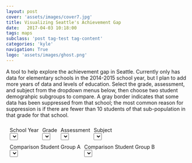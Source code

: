 ```yaml
---
layout: post
cover: 'assets/images/cover7.jpg'
title: Visualizing Seattle's Achievement Gap
date:   2017-04-03 10:18:00
tags: maps
subclass: 'post tag-test tag-content'
categories: 'kyle'
navigation: True
logo: 'assets/images/ghost.png'
---
```


<script type="text/javascript" src="my_layer.json"></script>
<script type="text/javascript" src="http://d3js.org/d3.v3.min.js"></script>
<script type="text/javascript" src="http://d3js.org/queue.v1.min.js"></script>
<script type="text/javascript" src="http://d3js.org/topojson.v0.min.js"></script>


<style>

svg {
  position: relative;
}


.map {
  width: 960px;
  height: 500px;
}
.map {
  position: relative;
  overflow: hidden;
}
.layer {
  position: absolute;
}
.tile {
  pointer-events: none;
  position: absolute;
  width: 256px;
  height: 256px;
}

	.info {
		padding: 6px 8px;
		font: 14px/16px Arial, Helvetica, sans-serif;
		background: white;
		background: rgba(255,255,255,0.8);
		box-shadow: 0 0 15px rgba(0,0,0,0.2);
		border-radius: 5px;
	}
	.info h4 {
		margin: 0 0 5px;
		color: #777;
	}
.legend {
	text-align: left;
	line-height: 18px;
	color: #555;
}
.legend i {
	width: 18px;
	height: 18px;
	float: left;
	margin-right: 8px;
	opacity: 0.7;
}

.control-container {
  display: inline-block;
  padding: 5px;
}

.control-group {
  display: table-row;
}


</style>
A tool to help explore the achievement gap in Seattle. Currently only has data for elementary schools in the 2014-2015 school year, but I plan to add more years of data and levels of education. Select the grade, assessment, and subject from the dropdown menus below, then choose two student demograhpic subgroups to compare. A gray border indicates that some data has been suppressed from that school; the most common reason for suppression is if there are fewer than 10 students of that sub-population in that grade for that school.


<div id="control-main" class="control-container">
  <div id="control-group-assessment" class="control-container control-group">
    <div id="control-container-select-year" class="control-container control-container-select">
      <div id="control-label-select-year" class="control-label control-label-select">
        School Year
      </div>
      <div id="control-select-year">
        <select id="schoolYear"></select>
      </div>
    </div>
    <div id="control-container-select-grade" class="control-container control-container-select">
      <div id="control-label-select-grade" class="control-label control-label-select">
        Grade
      </div>
      <div id="control-select-grade">
        <select id="grade"></select>
      </div>
    </div>
    <div id="control-container-select-assessment" class="control-container control-container-select">
      <div id="control-label-select-assessment" class="control-label control-label-select">
        Assessment
      </div>
      <div id="control-select-assessment">
        <select id="assessment"></select>
      </div>
    </div>
    <div id="control-container-select-subject" class="control-container control-container-select">
      <div id="control-label-select-subject" class="control-label control-label-select">
        Subject
      </div>
      <div id="control-select-subject">
        <select id="subject"></select>
      </div>
    </div>
  </div>
  <div id="control-group-demographic" class="control-container control-group">
    <div id="control-container-select-demoA" class="control-container control-container-select">
      <div id="control-label-select-demoA" class="control-label control-label-select">
        Comparison Student Group A
      </div>
      <div id="control-select-demoA">
        <select id="demoA"></select>
      </div>
    </div>
    <div id="control-container-select-demoB" class="control-container control-container-select">
      <div id="control-label-select-demoB" class="control-label control-label-select">
        Comparison Student Group B
      </div>
      <div id="control-select-demoB">
        <select id="demoB"></select>
      </div>
    </div>
  </div>
</div>
<div id="map">
</div>

<script src="//d3js.org/d3.v3.min.js"></script>
<script src="../d3.geo.tile.min.js"></script>
<script>

// To make sure highlighted school shows up correctly
d3.selection.prototype.moveToFront = function() {  
  return this.each(function(){
    this.parentNode.appendChild(this);
  });
};

// Build the dropdown
d3.json("valid_elementary_inputs.json", function(error, collection) {
  if (error) throw error;

  var valid_inputs = collection;

  // Build year dropdown
  d3.select("#schoolYear").on("change", onChangeBroad)
      .selectAll("option")
      .remove()
      .data(Object.keys(valid_inputs))
      .enter()
      .append("option")
      .text(function (d) { return d; });

  resetDropdown(valid_inputs, "2014-2015", "3rd", "SBA", "ELA", "Black / African American", "White")

  function onChangeBroad() {

    dropdown = pollDropdown();

    resetDropdown(valid_inputs, dropdown["year"], dropdown["grade"],
                  dropdown["assessment"], dropdown["subject"], dropdown["demoA"], dropdown["demoB"])

    onChangeMap();

  }

  function onChangeMap() {
    var feature = g.selectAll("path")
             .style("fill",function (d,i) { return getColor(computeGap(d.properties)) })
             .style("stroke",function (d,i) { return getBorderColor(computeMiss(d.properties))})
             .style("stroke-width", 2)
             .style("stroke-dasharray", 3)
             .attr("fill-opacity",0.7)
             .style("stroke-opacity",1)
             .on("mouseover",highlightFeature)
             .on("click", highlightFeature)
             .on("mouseout", resetHighlightMouse)
             .on("dblclick", zoomToFeature);
  };

  function resetDropdown(valid_inputs, year, grade, assessment, subject, demoA, demoB) {

      // Update grade
      d3.select("#grade").on("change", onChangeBroad)
          .selectAll("option")
          .remove()
      d3.select("#grade").on("change", onChangeBroad)
          .selectAll("option")
      	  .data(Object.keys(valid_inputs[year]))
          .enter()
      	  .append("option")
      		.text(function (d) { return d; })

      if (isValidOpt("grade", grade)) {
        d3.select("#grade").property("value", grade);
      } else{
        var grade = d3.select("#grade").node().value
      };


      // Update assessment
      d3.select("#assessment").on("change", onChangeBroad)
          .selectAll("option")
          .remove()
      d3.select("#assessment").on("change", onChangeBroad)
          .selectAll("option")
      	  .data(Object.keys(valid_inputs[year][grade]))
          .enter()
      	  .append("option")
      		.text(function (d) { return d; });

      if (isValidOpt("assessment", assessment)) {
        d3.select("#assessment").property("value", assessment);
      } else{
        var assessment = d3.select("#assessment").node().value
      };

      // Update subject
      d3.select("#subject").on("change", onChangeBroad)
          .selectAll("option")
          .remove()
      d3.select("#subject").on("change", onChangeBroad)
          .selectAll("option")
          .data(Object.keys(valid_inputs[year][grade][assessment]))
          .enter()
          .append("option")
          .text(function (d) { return d; });

      if (isValidOpt("subject", subject)) {
        d3.select("#subject").property("value", subject);
      } else{
        var subject = d3.select("#subject").node().value
      };

      // Update demoA
      d3.select("#demoA").on("change", onChangeMap)
          .selectAll("option")
          .remove()
      d3.select("#demoA").on("change", onChangeMap)
          .selectAll("option")
          .data(valid_inputs[year][grade][assessment][subject])
          .enter()
          .append("option")
          .text(function (d) { return d; });

      if (isValidOpt("demoA", demoA)) {
        d3.select("#demoA").property("value", demoA);
      };
      // Update demoB
      d3.select("#demoB").on("change", onChangeMap)
          .selectAll("option")
          .remove()
      d3.select("#demoB").on("change", onChangeMap)
          .selectAll("option")
          .data(valid_inputs[year][grade][assessment][subject])
          .enter()
          .append("option")
          .text(function (d) { return d; });

      if (isValidOpt("demoB", demoB)) {
        d3.select("#demoB").property("value", demoB);
      };

  }

});

// Build the map
var map = L.map('map').setView([47.6062, -122.3321], 11);
L.tileLayer('http://server.arcgisonline.com/ArcGIS/rest/services/Canvas/World_Light_Gray_Base/MapServer/tile/{z}/{y}/{x}', {
	maxZoom: 18,
	attribution: '&copy; <a href="http://www.openstreetmap.org/copyright">OpenStreetMap</a>'
}).addTo(map);

var svg = d3.select(map.getPanes().overlayPane).append("svg"),
    g = svg.append("g").attr("class", "leaflet-zoom-hide");

// Grab the student data
d3.json("elementary_layer.json", function(error, collection) {
  if (error) throw error;



  var transform = d3.geo.transform({point: projectPoint}),
      path = d3.geo.path().projection(transform);

  var feature = g.selectAll("path")
      .data(collection.features)
    .enter().append("path").attr("d", path)
           .style("fill",function (d,i) { return getColor(computeGap(d.properties)) })
           .style("stroke",function (d,i) { return getBorderColor(computeMiss(d.properties))})
           .style("stroke-width", 2)
           .style("stroke-dasharray", 3)
           .attr("fill-opacity",0.7)
           .style("stroke-opacity",1)
           .on("mouseover",highlightFeature)
           .on("click", highlightFeature)
           .on("mouseout", resetHighlightMouse)
           .on("dblclick", zoomToFeature);
   map.on("viewreset", reset);
   reset();

   // Reposition the SVG to cover the features.
   function reset() {
     var bounds = path.bounds(collection),
         topLeft = bounds[0],
         bottomRight = bounds[1];

     svg .attr("width", bottomRight[0] - topLeft[0])
         .attr("height", bottomRight[1] - topLeft[1])
         .style("left", topLeft[0] + "px")
         .style("top", topLeft[1] + "px");

     g.attr("transform", "translate(" + -topLeft[0] + "," + -topLeft[1] + ")");

     feature.attr("d", path);
   }


  // Use Leaflet to implement a D3 geometric transformation.
  function projectPoint(x, y) {
    var point = map.latLngToLayerPoint(new L.LatLng(y, x));
    this.stream.point(point.x, point.y);
  }



});
map.attributionControl.addAttribution('Assessment data &copy; <a href="http://www.k12.wa.us/">OSPI</a>');

var legend = L.control({position: 'bottomright'});

legend.onAdd = function (map) {

  var div = L.DomUtil.create('div', 'info legend'),
    grades = [60, 60, 45, 30, 15, 5, 5, 15, 30, 45,  60],
    labels = [],
    from, to;

  for (var i = 0; i < grades.length; i++) {
    from = grades[i];
    to = grades[i + 1];

    var flip_spot = 5;

    var flip = i >= flip_spot

    if (i==0 || i==(grades.length-1)) {

      if (flip) {
        var color = getColor(-grades[i]-1)
      } else {
        var color = getColor(grades[i]+1)
      }

      labels.push(
        '<i style="background:' + color + '"></i> ' +
        from + '+');

    } else if (i==flip_spot) {
        var color = getColor(0)
        labels.push(
          '<i style="background:' + color + '"></i> ' +
          grades[i] + '&ndash;' + grades[i+1]);
      } else if (flip) {
        console.log(-(grades[i+1] - grades[i])/2 -grades[i])
        var color = getColor(-(grades[i+1] - grades[i])/2 -grades[i])
        labels.push(
          '<i style="background:' + color + '"></i> ' +
          grades[i] + '&ndash;' + grades[i+1]);
      }
      else {
        var color = getColor((grades[i] - grades[i+1])/2 +grades[i+1])
        labels.push(
          '<i style="background:' + color + '"></i> ' +
          grades[i] + '&ndash;' + grades[i+1]);
      }
    }




  div.innerHTML = labels.join('<br>');
  return div;
};

legend.addTo(map);

// get color depending on population density value
function getColor(d) {
 return d > 60 ? '#313695' :
        d > 45  ? '#4575b4' :
        d > 30  ? '#74add1' :
        d > 15  ? '#abd9e9' :
        d > 5   ? '#e0f3f8' :
        d > -5   ? '#ffffbf' :
        d > -15  ? '#fee090' :
        d > -30 ? '#fdae61' :
        d > -45  ? '#f46d43' :
        d > -60   ? '#d73027' :
                   '#a50026';
}
function getBorderColor(d) {
 return d  ? 'gray' :
                   'black';
}


// control that shows state info on hover
var info = L.control();

info.onAdd = function (map) {
  this._div = L.DomUtil.create('div', 'info');
  this.update();
  return this._div;
};

info.update = function (props) {
  this._div.innerHTML = computeText(props)
};
info.addTo(map);

function isValidOpt(select_id, option) {


  var opts = document.getElementById(select_id).options;
  var opt_values = [];
  for (i = 0; i < opts.length; i++) {
    opt_values.push(opts[i].value);
  }


  return (opt_values.indexOf(option) > -1);

};

function pollDropdown() {
  var current_year = d3.select("#schoolYear").node().value
  var current_grade = d3.select("#grade").node().value
  var current_assessment = d3.select("#assessment").node().value
  var current_subject = d3.select("#subject").node().value
  var demoA = d3.select("#demoA").node().value
  var demoB = d3.select("#demoB").node().value

  return {
          "year": current_year,
          "grade": current_grade,
          "assessment": current_assessment,
          "subject": current_subject,
          "demoA": demoA,
          "demoB": demoB
        };
};


var lastClicked;

function highlightFeature(e) {

  var feature = d3.select(this)
  feature.style("stroke-width", 5)
  feature.moveToFront()
  feature.style("stroke-dasharray", 0 )
  feature.attr("fill-opacity",0.7)
  feature.style("stroke-opacity",1)
  var layer = e.target;


  info.update(e.properties);
  if (lastClicked && (lastClicked.id != feature.id)) {
    resetHighlightClick(lastClicked);
  }

  lastClicked = feature;
}
function resetHighlightMouse(feature) {
  var feature = d3.select(this)
  resetStyle(feature)
  info.update();
}
function resetHighlightClick(feature) {

  resetStyle(feature)
}

function resetStyle(feature) {

  feature.style("stroke-width", 2)
  feature.style("stroke-dasharray", 3)
  feature.attr("fill-opacity",0.7)
  feature.style("stroke-opacity",1.0)
}

function zoomToFeature(e) {
  map.fitBounds(e.target.getBounds());
}

function onEachFeature(feature, layer) {
  layer.on({
    mouseover: highlightFeature,
    click: highlightFeature,
    mouseout: resetHighlightMouse,
    dblclick: zoomToFeature
  });
}

function computeGap(properties) {
  var dropdown = pollDropdown();
  var year = dropdown["year"]
  var grade = dropdown["grade"]
  var assessment = dropdown["assessment"]
  var subject = dropdown["subject"]
  var demoA = dropdown["demoA"]
  var demoB = dropdown["demoB"]


  var valA = properties[year][grade][assessment][subject][demoA].value
  var valB = properties[year][grade][assessment][subject][demoB].value
  gap = valA - valB;

  return valA-valB
};

function computeMiss(properties) {
  var dropdown = pollDropdown();
  var year = dropdown["year"]
  var grade = dropdown["grade"]
  var assessment = dropdown["assessment"]
  var subject = dropdown["subject"]
  var demoA = dropdown["demoA"]
  var demoB = dropdown["demoB"]

  var missA = properties[year][grade][assessment][subject][demoA].missing
  var missB = properties[year][grade][assessment][subject][demoB].missing

  return (missA || missB)
}

function computeText(properties) {

  if (properties){

    var dropdown = pollDropdown();
    var year = dropdown["year"]
    var grade = dropdown["grade"]
    var assessment = dropdown["assessment"]
    var subject = dropdown["subject"]
    var demoA = dropdown["demoA"]
    var demoB = dropdown["demoB"]
    var valA = properties[year][grade][assessment][subject][demoA].value
    var valB = properties[year][grade][assessment][subject][demoB].value
    var missA = properties[year][grade][assessment][subject][demoA].missing
    var missB = properties[year][grade][assessment][subject][demoB].missing

    if (valA < valB) {
      var lowVal = valA;
      var highVal = valB;
      var lowMiss = missA;
      var highMiss = missB;
      var lowName = demoA;
      var highName = demoB;
    } else {
      var lowVal = valB;
      var highVal = valA;
      var lowMiss = missB;
      var highMiss = missA;
      var lowName = demoB;
      var highName = demoA;
    }

    // Add a space to the names so I can get rid of all

    var gap = highVal - lowVal;
    gap = gap.toFixed(1)

    if (highName == "All"){
      var highName = ""
    } else {
      var highName = highName + " "
    }
    if (lowName == "All"){
      var lowName = ""
    } else {
      var lowName = lowName + " "
    }


    if (missA && missB) {
      ret = '<h4>Achievement Gap</h4>' +  (properties ?
        '<b>' + properties.ES_ZONE + '</b><br />' + 'All data are suppressed for this school. City-wide, '+ gap + '% more ' + highName + 'students meet standards than their ' + lowName + 'peers'
        : 'Hover over a school');
    } else if(highMiss) {
      ret = '<h4>Achievement Gap</h4>' +  (properties ?
        '<b>' + properties.ES_ZONE + '</b><br />' + highName +'student data are suppressed for this school. City-wide, '+ gap + '% more ' + highName + 'students meet standards than '+ lowName + 'students at this school'
        : 'Hover over a school');
    } else if(lowMiss) {

      ret = '<h4>Achievement Gap</h4>' +  (properties ?
        '<b>' + properties.ES_ZONE + '</b><br />' + lowName +'student data are suppressed for this school. '+ gap + '% more ' + highName + 'students at this school meet standards than '+ lowName + 'students city-wide.'
        : 'Hover over a school');
    } else {
      if (highName != "All") {
        ret = '<h4>Achievement Gap</h4>' +  (properties ?
          '<b>' + properties.ES_ZONE + '</b><br />' + gap + '% more ' + highName + 'students meet standards than their ' + lowName + 'peers at this school.'
          : 'Hover over a school');
      } else {
        ret = '<h4>Achievement Gap</h4>' +  (properties ?
          '<b>' + properties.ES_ZONE + '</b><br />' + gap + '% fewer ' + lowName + ' students meet standards than their peers at this school.'
          : 'Hover over a school');
      }

    }
    return ret;
  }
  return '<h4>Achievement Gap</h4>' + 'Hover over a school'
};

</script>
